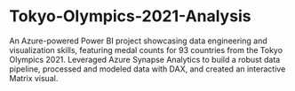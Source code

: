 # Tokyo-Olympics-2021-Analysis
An Azure-powered Power BI project showcasing data engineering and visualization skills, featuring medal counts for 93 countries from the Tokyo Olympics 2021. Leveraged Azure Synapse Analytics to build a robust data pipeline, processed and modeled data with DAX, and created an interactive Matrix visual.
